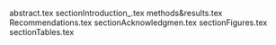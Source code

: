 abstract.tex
sectionIntroduction_.tex
methods&results.tex
Recommendations.tex
sectionAcknowledgmen.tex
sectionFigures.tex
sectionTables.tex
